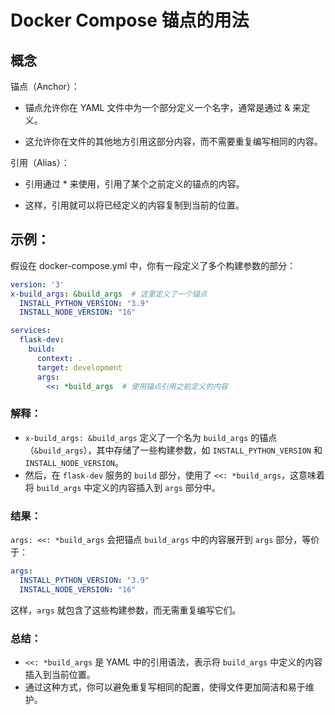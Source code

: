 # Docker Compose 锚点的用法


## 概念

锚点（Anchor）：

- 锚点允许你在 YAML 文件中为一个部分定义一个名字，通常是通过 & 来定义。

- 这允许你在文件的其他地方引用这部分内容，而不需要重复编写相同的内容。

引用（Alias）：

- 引用通过 * 来使用，引用了某个之前定义的锚点的内容。

- 这样，引用就可以将已经定义的内容复制到当前的位置。


## 示例：

假设在 docker-compose.yml 中，你有一段定义了多个构建参数的部分：

```yml
version: '3'
x-build_args: &build_args  # 这里定义了一个锚点
  INSTALL_PYTHON_VERSION: "3.9"
  INSTALL_NODE_VERSION: "16"

services:
  flask-dev:
    build:
      context: .
      target: development
      args:
        <<: *build_args  # 使用锚点引用之前定义的内容

```

### 解释：

- `x-build_args: &build_args` 定义了一个名为 `build_args` 的锚点（`&build_args`），其中存储了一些构建参数，如 `INSTALL_PYTHON_VERSION` 和 `INSTALL_NODE_VERSION`。
- 然后，在 `flask-dev` 服务的 `build` 部分，使用了 `<<: *build_args`，这意味着将 `build_args` 中定义的内容插入到 `args` 部分中。

### 结果：

`args: <<: *build_args` 会把锚点 `build_args` 中的内容展开到 `args` 部分，等价于：

```yaml
args:
  INSTALL_PYTHON_VERSION: "3.9"
  INSTALL_NODE_VERSION: "16"
```

这样，`args` 就包含了这些构建参数，而无需重复编写它们。

### 总结：

- `<<: *build_args` 是 YAML 中的引用语法，表示将 `build_args` 中定义的内容插入到当前位置。
- 通过这种方式，你可以避免重复写相同的配置，使得文件更加简洁和易于维护。